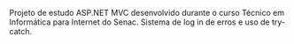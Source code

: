 Projeto de estudo ASP.NET MVC desenvolvido durante o curso Técnico em Informática para Internet do Senac.
Sistema de log in de erros e uso de try-catch.
